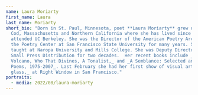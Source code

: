 ```yaml
---
name: Laura Moriarty
first_name: Laura
last_name: Moriarty
short_bio: "Born in St. Paul, Minnesota, poet **Laura Moriarty** grew up in Cape
  Cod, Massachusetts and Northern California where she has lived since 1964. She
  attended UC Berkeley. She was the Director of the American Poetry Archives at
  the Poetry Center at San Francisco State University for many years. She has
  taught at Naropa University and Mills College. She was Deputy Director of
  Small Press Distribution for two decades.  Her recent books include _Personal
  Volcano, Who That Divines, A Tonalist,_ and _A Semblance: Selected and New
  Poems, 1975-2007_. Last February she had her first show of visual art, _rapt
  glass,_ at Right Window in San Francisco."
portraits:
  - media: 2022/08/laura-moriarty
---
```

